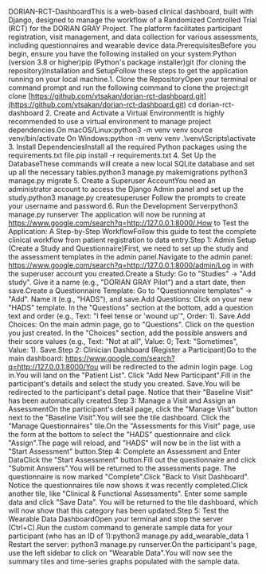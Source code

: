 DORIAN-RCT-DashboardThis is a web-based clinical dashboard, built with Django, designed to manage the workflow of a Randomized Controlled Trial (RCT) for the DORIAN GRAY Project. The platform facilitates participant registration, visit management, and data collection for various assessments, including questionnaires and wearable device data.PrerequisitesBefore you begin, ensure you have the following installed on your system:Python (version 3.8 or higher)pip (Python's package installer)git (for cloning the repository)Installation and SetupFollow these steps to get the application running on your local machine.1. Clone the RepositoryOpen your terminal or command prompt and run the following command to clone the project:git clone [https://github.com/vtsakan/dorian-rct-dashboard.git](https://github.com/vtsakan/dorian-rct-dashboard.git)
cd dorian-rct-dashboard
2. Create and Activate a Virtual EnvironmentIt is highly recommended to use a virtual environment to manage project dependencies.On macOS/Linux:python3 -m venv venv
source venv/bin/activate
On Windows:python -m venv venv
.\venv\Scripts\activate
3. Install DependenciesInstall all the required Python packages using the requirements.txt file.pip install -r requirements.txt
4. Set Up the DatabaseThese commands will create a new local SQLite database and set up all the necessary tables.python3 manage.py makemigrations
python3 manage.py migrate
5. Create a Superuser AccountYou need an administrator account to access the Django Admin panel and set up the study.python3 manage.py createsuperuser
Follow the prompts to create your username and password.6. Run the Development Serverpython3 manage.py runserver
The application will now be running at https://www.google.com/search?q=http://127.0.0.1:8000/.How to Test the Application: A Step-by-Step WorkflowFollow this guide to test the complete clinical workflow from patient registration to data entry.Step 1: Admin Setup (Create a Study and Questionnaire)First, we need to set up the study and the assessment templates in the admin panel.Navigate to the admin panel: https://www.google.com/search?q=http://127.0.0.1:8000/admin/Log in with the superuser account you created.Create a Study: Go to "Studies" -> "Add study". Give it a name (e.g., "DORIAN GRAY Pilot") and a start date, then save.Create a Questionnaire Template: Go to "Questionnaire templates" -> "Add". Name it (e.g., "HADS"), and save.Add Questions: Click on your new "HADS" template. In the "Questions" section at the bottom, add a question text and order (e.g., Text: "I feel tense or 'wound up'", Order: 1). Save.Add Choices: On the main admin page, go to "Questions". Click on the question you just created. In the "Choices" section, add the possible answers and their score values (e.g., Text: "Not at all", Value: 0; Text: "Sometimes", Value: 1). Save.Step 2: Clinician Dashboard (Register a Participant)Go to the main dashboard: https://www.google.com/search?q=http://127.0.0.1:8000/You will be redirected to the admin login page. Log in.You will land on the "Patient List". Click "Add New Participant".Fill in the participant's details and select the study you created. Save.You will be redirected to the participant's detail page. Notice that their "Baseline Visit" has been automatically created.Step 3: Manage a Visit and Assign an AssessmentOn the participant's detail page, click the "Manage Visit" button next to the "Baseline Visit".You will see the tile dashboard. Click the "Manage Questionnaires" tile.On the "Assessments for this Visit" page, use the form at the bottom to select the "HADS" questionnaire and click "Assign".The page will reload, and "HADS" will now be in the list with a "Start Assessment" button.Step 4: Complete an Assessment and Enter DataClick the "Start Assessment" button.Fill out the questionnaire and click "Submit Answers".You will be returned to the assessments page. The questionnaire is now marked "Complete".Click "Back to Visit Dashboard". Notice the questionnaires tile now shows it was recently completed.Click another tile, like "Clinical & Functional Assessments". Enter some sample data and click "Save Data". You will be returned to the tile dashboard, which will now show that this category has been updated.Step 5: Test the Wearable Data DashboardOpen your terminal and stop the server (Ctrl+C).Run the custom command to generate sample data for your participant (who has an ID of 1):python3 manage.py add_wearable_data 1
Restart the server: python3 manage.py runserver.On the participant's page, use the left sidebar to click on "Wearable Data".You will now see the summary tiles and time-series graphs populated with the sample data.
